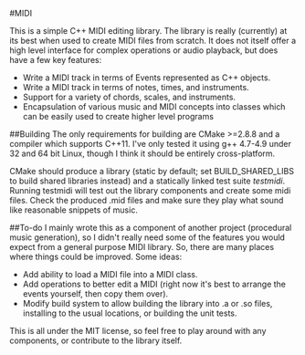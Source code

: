 #MIDI

This is a simple C++ MIDI editing library. The library is really (currently) at its best when used to create MIDI files from scratch. It does not itself offer a high level interface for complex operations or audio playback, but does have a few key features:

* Write a MIDI track in terms of Events represented as C++ objects.
* Write a MIDI track in terms of notes, times, and instruments.
* Support for a variety of chords, scales, and instruments.
* Encapsulation of various music and MIDI concepts into classes which can be easily used to create higher level programs

##Building
The only requirements for building are CMake >=2.8.8 and a compiler which supports C++11. I've only tested it using g++ 4.7-4.9 under 32 and 64 bit Linux, though I think it should be entirely cross-platform.

CMake should produce a library (static by default; set BUILD_SHARED_LIBS to build shared libraries instead) and a statically linked test suite *testmidi*. Running testmidi will test out the library components and create some midi files. Check the produced .mid files and make sure they play what sound like reasonable snippets of music.

##To-do
I mainly wrote this as a component of another project (procedural music generation), so I didn't really need some of the features you would expect from a general purpose MIDI library. So, there are many places where things could be improved. Some ideas:

* Add ability to load a MIDI file into a MIDI class.
* Add operations to better edit a MIDI (right now it's best to arrange the events yourself, then copy them over).
* Modify build system to allow building the library into .a or .so files, installing to the usual locations, or building the unit tests.

This is all under the MIT license, so feel free to play around with any components, or contribute to the library itself.
